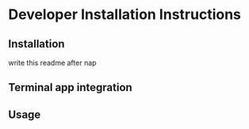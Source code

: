 # Developer Installation Instructions

## Installation 
write this readme after nap 

## Terminal app integration

## Usage 
